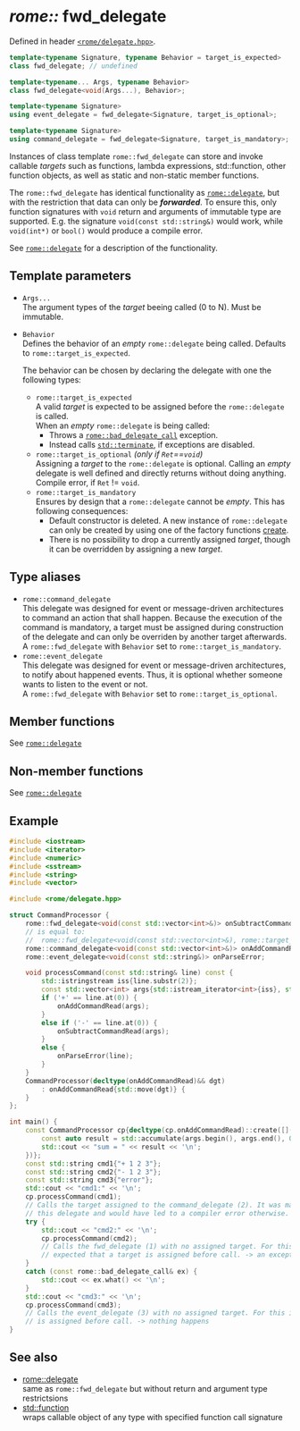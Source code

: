# _rome::_ **fwd_delegate**

Defined in header [`<rome/delegate.hpp>`](../include/rome/delegate.hpp).

```cpp
template<typename Signature, typename Behavior = target_is_expected>
class fwd_delegate; // undefined

template<typename... Args, typename Behavior>
class fwd_delegate<void(Args...), Behavior>;

template<typename Signature>
using event_delegate = fwd_delegate<Signature, target_is_optional>;

template<typename Signature>
using command_delegate = fwd_delegate<Signature, target_is_mandatory>;
```

Instances of class template `rome::fwd_delegate` can store and invoke callable _targets_ such as functions, lambda expressions, std::function, other function objects, as well as static and non-static member functions.

The `rome::fwd_delegate` has identical functionality as [`rome::delegate`](delegate.md), but with the restriction that data can only be ___forwarded___. To ensure this, only function signatures with `void` return and arguments of immutable type are supported. E.g. the signature `void(const std::string&)` would work, while `void(int*)` or `bool()` would produce a compile error.

See [`rome::delegate`](delegate.md) for a description of the functionality.

## Template parameters

- `Args...`  
  The argument types of the _target_ beeing called (0 to N). Must be immutable.
- `Behavior`  
  Defines the behavior of an _empty_ `rome::delegate` being called. Defaults to `rome::target_is_expected`.
  
  The behavior can be chosen by declaring the delegate with one the following types:
  
  - `rome::target_is_expected`  
    A valid _target_ is expected to be assigned before the `rome::delegate` is called.  
    When an _empty_ `rome::delegate` is being called:
    - Throws a [`rome::bad_delegate_call`](delegate/bad_delegate_call.md) exception.
    - Instead calls [`std::terminate`](https://en.cppreference.com/w/cpp/error/terminate), if exceptions are disabled.
  - `rome::target_is_optional` _(only if `Ret`==`void`)_  
    Assigning a _target_ to the `rome::delegate` is optional. Calling an _empty_ delegate is well defined and directly returns without doing anything.  
    Compile error, if `Ret` != `void`.
  - `rome::target_is_mandatory`  
    Ensures by design that a `rome::delegate` cannot be _empty_. This has following consequences:
    - Default constructor is deleted. A new instance of `rome::delegate` can only be created by using one of the factory functions [create](delegate/create.md).
    - There is no possibility to drop a currently assigned _target_, though it can be overridden by assigning a new _target_.

## Type aliases

- `rome::command_delegate`  
  This delegate was designed for event or message-driven architectures to command an action that shall happen. Because the execution of the command is mandatory, a target must be assigned during construction of the delegate and can only be overriden by another target afterwards.  
  A `rome::fwd_delegate` with `Behavior` set to `rome::target_is_mandatory`.
- `rome::event_delegate`  
  This delegate was designed for event or message-driven architectures, to notify about happened events. Thus, it is optional whether someone wants to listen to the event or not.  
  A `rome::fwd_delegate` with `Behavior` set to `rome::target_is_optional`.

## Member functions

See [`rome::delegate`](delegate.md)

## Non-member functions

See [`rome::delegate`](delegate.md)

## Example

```cpp
#include <iostream>
#include <iterator>
#include <numeric>
#include <sstream>
#include <string>
#include <vector>

#include <rome/delegate.hpp>

struct CommandProcessor {
    rome::fwd_delegate<void(const std::vector<int>&)> onSubtractCommandRead; // (1)
    // is equal to:
    //  rome::fwd_delegate<void(const std::vector<int>&), rome::target_is_expected> onSubtractCommandRead;
    rome::command_delegate<void(const std::vector<int>&)> onAddCommandRead;  // (2)
    rome::event_delegate<void(const std::string&)> onParseError;             // (3)

    void processCommand(const std::string& line) const {
        std::istringstream iss{line.substr(2)};
        const std::vector<int> args{std::istream_iterator<int>{iss}, std::istream_iterator<int>{}};
        if ('+' == line.at(0)) {
            onAddCommandRead(args);
        }
        else if ('-' == line.at(0)) {
            onSubtractCommandRead(args);
        }
        else {
            onParseError(line);
        }
    }
    CommandProcessor(decltype(onAddCommandRead)&& dgt)
        : onAddCommandRead{std::move(dgt)} {
    }
};

int main() {
    const CommandProcessor cp{decltype(cp.onAddCommandRead)::create([](const std::vector<int>& args) {
        const auto result = std::accumulate(args.begin(), args.end(), 0);
        std::cout << "sum = " << result << '\n';
    })};
    const std::string cmd1{"+ 1 2 3"};
    const std::string cmd2{"- 1 2 3"};
    const std::string cmd3{"error"};
    std::cout << "cmd1:" << '\n';
    cp.processCommand(cmd1);
    // Calls the target assigned to the command_delegate (2). It was mandatory to assign a target to
    // this delegate and would have led to a compiler error otherwise.
    try {
        std::cout << "cmd2:" << '\n';
        cp.processCommand(cmd2);
        // Calls the fwd_delegate (1) with no assigned target. For this delegate, however, it is
        // expected that a target is assigned before call. -> an exception is thrown
    }
    catch (const rome::bad_delegate_call& ex) {
        std::cout << ex.what() << '\n';
    }
    std::cout << "cmd3:" << '\n';
    cp.processCommand(cmd3);
    // Calls the event_delegate (3) with no assigned target. For this it is optional that a target
    // is assigned before call. -> nothing happens
}
```

## See also

- [rome::delegate](delegate.md)  
  same as `rome::fwd_delegate` but without return and argument type restrictsions
- [std::function](https://en.cppreference.com/w/cpp/utility/functional/function)  
  wraps callable object of any type with specified function call signature
